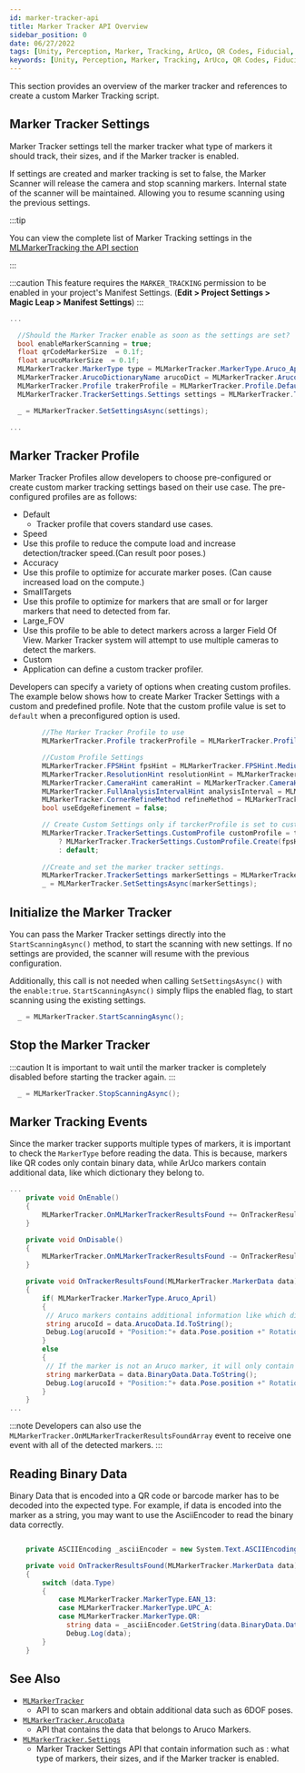```yaml
---
id: marker-tracker-api
title: Marker Tracker API Overview
sidebar_position: 0
date: 06/27/2022
tags: [Unity, Perception, Marker, Tracking, ArUco, QR Codes, Fiducial, API]
keywords: [Unity, Perception, Marker, Tracking, ArUco, QR Codes, Fiducial, API]
---
```


This section provides an overview of the marker tracker and references to create a custom Marker Tracking script.

## Marker Tracker Settings

Marker Tracker settings tell the marker tracker what type of markers it should track, their sizes, and if the Marker tracker is enabled.

If settings are created and marker tracking is set to false, the Marker Scanner will release the camera and stop scanning markers. Internal state of the scanner will be maintained. Allowing you to resume scanning using the previous settings.

:::tip

You can view the complete list of Marker Tracking settings in the [MLMarkerTracking the API section](/versioned_docs/version-31-Aug-2023/unity-api/api/UnityEngine.XR.MagicLeap/MLMarkerTracker/UnityEngine.XR.MagicLeap.MLMarkerTracker.Settings.md)

:::

:::caution
This feature requires the `MARKER_TRACKING` permission to be enabled in your project's Manifest Settings. (**Edit > Project Settings > Magic Leap > Manifest Settings**)
:::

```csharp
...

  //Should the Marker Tracker enable as soon as the settings are set?
  bool enableMarkerScanning = true;
  float qrCodeMarkerSize  = 0.1f;
  float arucoMarkerSize  = 0.1f;
  MLMarkerTracker.MarkerType type = MLMarkerTracker.MarkerType.Aruco_April;
  MLMarkerTracker.ArucoDictionaryName arucoDict = MLMarkerTracker.ArucoDictionaryName.DICT_5X5_100;
  MLMarkerTracker.Profile trakerProfile = MLMarkerTracker.Profile.Default;
  MLMarkerTracker.TrackerSettings.Settings settings = MLMarkerTracker.TrackerSettings.Create(enableMarkerScanning, type, qrCodeMarkerSize, arucoDict, trakerProfile, default);

  _ = MLMarkerTracker.SetSettingsAsync(settings);

...
```

## Marker Tracker Profile

Marker Tracker Profiles allow developers to choose pre-configured or create custom marker tracking settings based on their use case. The pre-configured profiles are as follows:

- Default
  -  Tracker profile that covers standard use cases.
-  Speed
  -  Use this profile to reduce the compute load and increase detection/tracker speed.(Can result poor poses.)
-  Accuracy
  -  Use this profile to optimize for accurate marker poses. (Can cause increased load on the compute.)
-  SmallTargets
  -  Use this profile to optimize for markers that are small or for larger markers that need to detected from far.
-  Large_FOV
  -  Use this profile to be able to detect markers across a larger Field Of View. Marker Tracker system will attempt to use multiple cameras to detect the markers.
-  Custom
  -   Application can define a custom tracker profiler.


Developers can specify a variety of options when creating custom profiles. The example below shows how to create Marker Tracker Settings with a custom and predefined profile. Note that the custom profile value is set to `default` when a preconfigured option is used.

```csharp
        //The Marker Tracker Profile to use
        MLMarkerTracker.Profile trackerProfile = MLMarkerTracker.Profile.Custom;

        //Custom Profile Settings
        MLMarkerTracker.FPSHint fpsHint = MLMarkerTracker.FPSHint.Medium;
        MLMarkerTracker.ResolutionHint resolutionHint = MLMarkerTracker.ResolutionHint.Medium;
        MLMarkerTracker.CameraHint cameraHint = MLMarkerTracker.CameraHint.World;
        MLMarkerTracker.FullAnalysisIntervalHint analysisInterval = MLMarkerTracker.FullAnalysisIntervalHint.Medium;
        MLMarkerTracker.CornerRefineMethod refineMethod = MLMarkerTracker.CornerRefineMethod.None;
        bool useEdgeRefinement = false;

        // Create Custom Settings only if tarckerProfile is set to custom, otherwise, use default.
        MLMarkerTracker.TrackerSettings.CustomProfile customProfile = trackerProfile == MLMarkerTracker.Profile.Custom 
            ? MLMarkerTracker.TrackerSettings.CustomProfile.Create(fpsHint, resolutionHint, cameraHint, analysisInterval, refineMethod, useEdgeRefinement) 
            : default;
        
        //Create and set the marker tracker settings.
        MLMarkerTracker.TrackerSettings markerSettings = MLMarkerTracker.TrackerSettings.Create(EnableMarkerScanning, MarkerTypes, QRCodeSize, ArucoDicitonary, ArucoMarkerSize, trackerProfile, customProfile);
        _ = MLMarkerTracker.SetSettingsAsync(markerSettings);
```

## Initialize the Marker Tracker

You can pass the Marker Tracker settings directly into the `StartScanningAsync()` method, to start the scanning with new settings. If no settings are provided, the scanner will resume with the previous configuration.

Additionally, this call is not needed when calling `SetSettingsAsync()` with the `enable:true`. `StartScanningAsync()` simply flips the enabled flag, to start scanning using the existing settings.

```csharp
  _ = MLMarkerTracker.StartScanningAsync();
```

## Stop the Marker Tracker

:::caution
It is important to wait until the marker tracker is completely disabled before starting the tracker again.
:::

```csharp
  _ = MLMarkerTracker.StopScanningAsync();
```

## Marker Tracking Events

Since the marker tracker supports multiple types of markers, it is important to check the `MarkerType` before reading the data. This is because, markers like QR codes only contain binary data, while ArUco markers contain additional data, like which dictionary they belong to.

```csharp
...
    private void OnEnable()
    {
        MLMarkerTracker.OnMLMarkerTrackerResultsFound += OnTrackerResultsFound;
    }

    private void OnDisable()
    {
        MLMarkerTracker.OnMLMarkerTrackerResultsFound -= OnTrackerResultsFound;
    }

    private void OnTrackerResultsFound(MLMarkerTracker.MarkerData data)
    {
        if( MLMarkerTracker.MarkerType.Aruco_April)
        {
         // Aruco markers contains additional information like which dictionary they belong to.
         string arucoId = data.ArucoData.Id.ToString();
         Debug.Log(arucoId + "Position:"+ data.Pose.position +" Rotation:"+data.Pose.rotation);
        }
        else
        {
         // If the marker is not an Aruco marker, it will only contain binary data.
         string markerData = data.BinaryData.Data.ToString();
         Debug.Log(arucoId + "Position:"+ data.Pose.position +" Rotation:"+data.Pose.rotation);
        }
    }
...
```

:::note
Developers can also use the `MLMarkerTracker.OnMLMarkerTrackerResultsFoundArray` event to receive one event with all of the detected markers.
:::

## Reading Binary Data

Binary Data that is encoded into a QR code or barcode marker has to be decoded into the expected type. For example, if data is encoded into the marker as a string, you may want to use the AsciiEncoder to read the binary data correctly.

```csharp

    private ASCIIEncoding _asciiEncoder = new System.Text.ASCIIEncoding();

    private void OnTrackerResultsFound(MLMarkerTracker.MarkerData data)
    {
        switch (data.Type)
        {
            case MLMarkerTracker.MarkerType.EAN_13:
            case MLMarkerTracker.MarkerType.UPC_A:
            case MLMarkerTracker.MarkerType.QR:
              string data = _asciiEncoder.GetString(data.BinaryData.Data, 0, data.BinaryData.Data.Length);
              Debug.Log(data);
        }
    }
```

## See Also

- [`MLMarkerTracker`](/versioned_docs/version-31-Aug-2023/unity-api/api/UnityEngine.XR.MagicLeap/MLMarkerTracker/UnityEngine.XR.MagicLeap.MLMarkerTracker.md)
  - API to scan markers and obtain additional data such as 6DOF poses.
- [`MLMarkerTracker.ArucoData`](/versioned_docs/version-31-Aug-2023/unity-api/api/UnityEngine.XR.MagicLeap/MLMarkerTracker/UnityEngine.XR.MagicLeap.MLMarkerTracker.ArucoData.md)
  - API that contains the data that belongs to Aruco Markers.
- [`MLMarkerTracker.Settings`](/versioned_docs/version-31-Aug-2023/unity-api/api/UnityEngine.XR.MagicLeap/MLMarkerTracker/UnityEngine.XR.MagicLeap.MLMarkerTracker.Settings.md)
  - Marker Tracker Settings API that contain information such as : what type of markers, their sizes, and if the Marker tracker is enabled.

